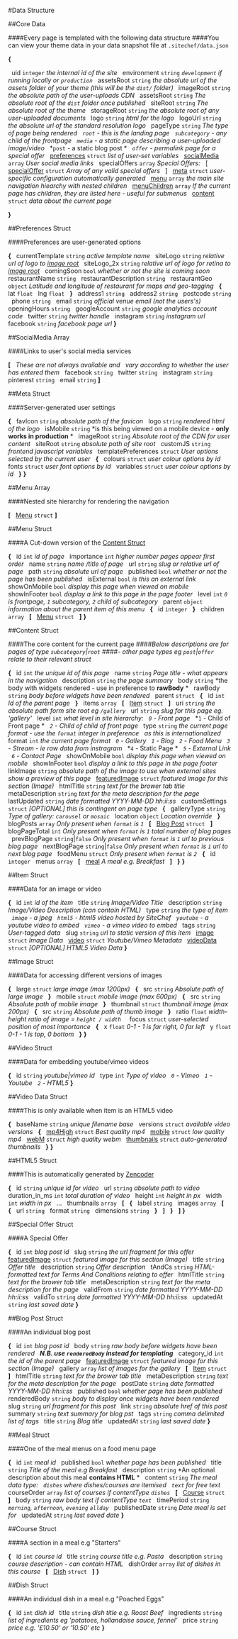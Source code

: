 #Data Structure

##Core Data

####Every page is templated with the following data structure
####You can view your theme data in your data snapshot file at `.sitechef/data.json`


**{**

&nbsp; uid `integer`            *the internal id of the site*
&nbsp; environment `string`     *`development` if running locally or `production`*
&nbsp; assetsRoot `string`      *the absolute url of the assets folder of your theme (this will be the `dist/` folder)*
&nbsp; imageRoot `string`       *the absolute path of the user-uploads CDN*<span id="image-root"></a>
&nbsp; assetsRoot `string`      *The absolute root of the `dist` folder once published*
&nbsp; siteRoot `string`        *The absolute root of the theme*
&nbsp; storageRoot `string`     *the absolute root of any user-uploaded documents*
&nbsp; logo `string`            *html for the logo*
&nbsp; logoUrl `string`         *the absolute url of the standard resolution logo*
&nbsp; pageType `string`        *The type of page being rendered*
&nbsp;                          *`root` - this is the landing page*
&nbsp;                          *`subcategory` - any child of the frontpage*
&nbsp;                          *`media` - a static page describing a user-uploaded image/video*
&nbsp;                          *`post` - a static blog post *
&nbsp;                          *`offer` - permalink page for a special offer*
&nbsp; [preferences](#preferences-struct) `struct`     *list of user-set variables*
&nbsp; [socialMedia](#socialmedia-array) `array`     *User social media links*
&nbsp; specialOffers `array`    *Special Offers:*
&nbsp; [
&nbsp;     [specialOffer](#special-offer-struct) `struct`         *Array of any valid special offers*
&nbsp; ]
&nbsp; [meta](#meta-struct) `struct`            *user-specific configuration automatically generated*
&nbsp; [menu](#menu-array) `array`              *the main site navigation hiearchy with nested children*
&nbsp; [menuChildren](#menu-array) `array`      *If the current page has children, they are listed here - useful for submenus*
&nbsp; [content](#content-struct) `struct`          *data about the current page*

**}**


##Preferences Struct

####Preferences are user-generated options

**{**
&nbsp; currentTemplate `string`       *active template name*
&nbsp; siteLogo `string`              *relative url of logo to [image root](#image-root)*
&nbsp; siteLogo_2x `string`           *relative url of logo for retina to [image root](#image-root)*
&nbsp; comingSoon `bool`              *whether or not the site is coming soon*
&nbsp; restaurantName `string`
&nbsp; restaurantDescription `string`
&nbsp; restaurantGeo `object`         *Latitude and longitude of restaurant for maps and geo-tagging*
&nbsp;    **{**
&nbsp;         lat `float`
&nbsp;         lng `float`
&nbsp;    **}**
&nbsp; address1 `string`
&nbsp; address2 `string`
&nbsp; postcode `string`
&nbsp; phone `string`
&nbsp; email `string`                 *official venue email (not the users's)*
&nbsp; openingHours `string`
&nbsp; googleAccount `string`         *google analytics account code*
&nbsp; twitter `string`               *twitter handle*
&nbsp; instagram `string`             *instagram url*
&nbsp; facebook `string`              *facebook page url*
**}**

##SocialMedia Array

####Links to user's social media services

**[**
&nbsp;  *These are not always available and*
&nbsp;  *vary according to whether the user has entered them*
&nbsp;  facebook `string`
&nbsp;  twitter `string`
&nbsp;  instagram `string`
&nbsp;  pinterest `string`
&nbsp;  email `string`
**]**

##Meta Struct

####Server-generated user settings

**{**
&nbsp; favIcon `string`               *absolute path of the favicon*
&nbsp; logo `string`                  *rendered html of the logo*
&nbsp; isMobile `string`              *is this being viewed on a mobile device - **only works in production** *
&nbsp; imageRoot `string`             *Absolute root of the CDN for user content*
&nbsp; siteRoot `string`              *absolute path of site root*
&nbsp; customJS `string`              *frontend javascript variables*
&nbsp; templatePreferences `struct`   *User options selected by the current user*
&nbsp;    **{**
&nbsp;      colours `struct`         *user colour options by id*
&nbsp;      fonts `struct`           *user font options by id*
&nbsp;      variables `struct`       *user colour options by id*
&nbsp;    **}**
**}**

##Menu Array

####Nested site hierarchy for rendering the navigation

**[**
&nbsp;  [Menu](#menu-struct) `struct`
**]**

##Menu Struct

####A Cut-down version of the [Content Struct](#content-struct)

**{**
&nbsp;  id `int`             *id of page*
&nbsp;  importance `int`     *higher number pages appear first order*
&nbsp;  name `string`        *name /title of page*
&nbsp;  url `string`         *slug or relative url of page*
&nbsp;  path `string`        *absolute url of page*
&nbsp;  published `bool`     *whether or not the page has been published*
&nbsp;  isExternal `bool`    *is this an external link*
&nbsp;  showOnMobile `bool`  *display this page when viewed on mobile*
&nbsp;  showInFooter `bool`  *display a link to this page in the page footer*
&nbsp;  level `int`          *`0` is frontpage, `1` subcategory, `2` child of subcategory*
&nbsp;  parent `object`      *information about the parent item of this menu*
&nbsp;    **{**
&nbsp;         id `integer`
&nbsp;    **}**
&nbsp;  children `array`
&nbsp;  **[**
&nbsp;    [Menu](#menu-struct) `struct`
&nbsp;  **]**
**}**

##Content Struct

####The core content for the current page
####*Below descriptions are for pages of type `subcategory`|`root`*
####*-  other page types eg `post`|`offer` relate to their relevant struct*

**{**
&nbsp;  id `int`                    *the unique id of this page*
&nbsp;  name `string`               *Page title - what appears in the navigation*
&nbsp;  description `string`        *the page summary*
&nbsp;  body `string`               *the body with widgets rendered - use in preference to **rawBody** *
&nbsp;  rawBody `string`            *body before widgets have been rendered*
&nbsp;  parent `struct`
&nbsp;  **{**
&nbsp;      id `int`                *Id of the parent page*
&nbsp;  **}**
&nbsp;  items `array`
&nbsp;  **[**
&nbsp;      [Item](#item-struct) `struct`
&nbsp;  **]**
&nbsp;  uri `string`                *the absolute path form site root eg `/gallery`*
&nbsp;  url `string`                *slug for this page eg. 'gallery'*
&nbsp;  level `int`                 *what level in site hierarchy:*
&nbsp;                                  *`0` - Front page*
&nbsp;                                  *`1` - Child of Front page *
&nbsp;                                  *`2` - Child of child of front page*
&nbsp;  type `string`               *the current page format - use the `format` integer in preference*
&nbsp;                                  *as this is internationalized*
&nbsp;  format `int`                *the current page format*
&nbsp;                                  *`0` - Gallery*
&nbsp;                                  *`1` - Blog*
&nbsp;                                  *`2` - Food Menu*
&nbsp;                                  *`3` - Stream - ie raw data from instragram*
&nbsp;                                  *`4` - Static Page *
&nbsp;                                  *`5` - External Link*
&nbsp;                                  *`6` - Contact Page*
&nbsp;  showOnMobile `bool`         *display this page when viewed on mobile*
&nbsp;  showInFooter `bool`         *display a link to this page in the page footer*
&nbsp;  linkImage `string`          *absolute path of the image to use when external sites show a preview of this page*
&nbsp;  [featuredImage](#item-struct) `struct`      *featured image for this section (Image)*
&nbsp;  htmlTitle `string`          *text for the brower tab title*
&nbsp;  metaDescription `string`    *text for the meta description for the page*
&nbsp;  lastUpdated `string`        *date formatted YYYY-MM-DD hh:ii:ss*
&nbsp;  customSettings `struct`     *[OPTIONAL] this is contingent on page type*
&nbsp;  **{**
&nbsp;      galleryType `string`    *Type of gallery: `carousel` or `mosaic`*
&nbsp;      location `object`       *Location override*
&nbsp;  **}**
&nbsp;  blogPosts `array`           *Only present when `format` is `1`*
&nbsp;  **[**
&nbsp;      [Blog Post](#blog-post-struct) `struct`
&nbsp;  **]**
&nbsp;  blogPageTotal `int`         *Only present when `format` is `1` total number of blog pages*
&nbsp;  prevBlogPage `string`|`false` *Only present when `format` is `1` url to previous blog page*
&nbsp;  nextBlogPage `string`|`false` *Only present when `format` is `1` url to next blog page*
&nbsp;  foodMenu `struct`           *Only present when `format` is `2`*
&nbsp;  **{**
&nbsp;      id `integer`
&nbsp;      menus `array`
&nbsp;      **[**
&nbsp;        [meal](#meal-struct)                *A meal e.g. Breakfast*
&nbsp;      **]**
&nbsp;  **}**
**}**

##Item Struct

####Data for an image or video

**{**
&nbsp;  id `int`                    *id of the item*
&nbsp;  title `string`              *Image/Video Title*
&nbsp;  description `string`        *Image/Video Description (can contain HTML)*
&nbsp;  type `string`               *the type of item*
&nbsp;                              *`image`  - a jpeg*
&nbsp;                              *`html5`  - html5 video hosted by SiteChef*
&nbsp;                              *`youtube`  - a youtube video to embed*
&nbsp;                              *`vimeo`  - a vimeo video to embed*
&nbsp;  tags `string`               *User-tagged data*
&nbsp;  slug `string`               *url to static version of this item*
&nbsp;  [image](#image-struct) `struct`     *Image Data*
&nbsp;  [video](#video-struct) `struct`     *Youtube/Vimeo Metadata*
&nbsp;  [videoData](#video-data-struct) `struct`     *[OPTIONAL] HTML5 Video Data*
**}**

##Image Struct

####Data for accessing different versions of images

**{**
&nbsp;  large `struct`              *large image (max 1200px)*
&nbsp;  **{**
&nbsp;      src `string`            *Absolute path of large image*
&nbsp;  **}**
&nbsp;  mobile `struct`              *mobile image (max 600px)*
&nbsp;  **{**
&nbsp;      src `string`            *Absolute path of mobile image*
&nbsp;  **}**
&nbsp;  thumbnail `struct`          *thumbnail image (max 200px)*
&nbsp;  **{**
&nbsp;      src `string`            *Absolute path of thumb image*
&nbsp;  **}**
&nbsp;  ratio `float`               *width-height ratio of image = `height / width `*
&nbsp;  focus `struct`              *user-selected position of most importance*
&nbsp;  **{**
&nbsp;      x `float`               *0-1 - 1 is far right, 0 far left*
&nbsp;      y `float`               *0-1 - 1 is top, 0 bottom*
&nbsp;  **}**
**}**

##Video Struct

####Data for embedding youtube/vimeo videos

**{**
&nbsp;  id `string`             *youtube|vimeo id*
&nbsp;  type `int`              *Type of video*
&nbsp;                            *`0` - Vimeo*
&nbsp;                            *`1` - Youtube*
&nbsp;                            *`2` - HTML5*
**}**

##Video Data Struct

####This is only available when item is an HTML5 video

**{**
&nbsp;  baseName `string`       *unique filename base*
&nbsp;  versions `struct`       *available video versions*
&nbsp;  **{**
&nbsp;      [mp4High](#html5-struct) `struct`   *Best quality mp4*
&nbsp;      [mobile](#html5-struct) `struct`    *low quality mp4*
&nbsp;      [webM](#html5-struct) `struct`      *high quality webm*
&nbsp;      [thumbnails](#html5-struct) `struct`  *auto-generated thumbnails*
&nbsp;  **}**
**}**

##HTML5 Struct

####This is automatically generated by [Zencoder](https://app.zencoder.com/docs/api/outputs)

**{**
&nbsp;  id `string`             *unique id for video*
&nbsp;  url `string`            *absolute path to video*
&nbsp;  duration_in_ms `int`    *total duration of video*
&nbsp;  height `int`            *height in px*
&nbsp;  width `int`             *width in px*
&nbsp;  ...
&nbsp;  thumbnails `array`
&nbsp;  **[**
&nbsp;      **{**
&nbsp;        label `string`
&nbsp;        images `array`
&nbsp;          **[**
&nbsp;              **{**
&nbsp;                  url `string`
&nbsp;                  format `string`
&nbsp;                  dimensions `string`
&nbsp;              **}**
&nbsp;          **]**
&nbsp;      **}**
&nbsp;  **]**
**}**


##Special Offer Struct

####A Special Offer

**{**
&nbsp;  id `int`                    *blog post id*
&nbsp;  slug `string`               *the url fragment for this offer*
&nbsp;  [featuredImage](#item-struct) `struct`      *featured image for this section (Image)*
&nbsp;  title `string`              *Offer title*
&nbsp;  description `string`        *Offer description*
&nbsp;  tAndCs `string`             *HTML-formatted text for Terms And Conditions relating to offer*
&nbsp;  htmlTitle `string`          *text for the brower tab title*
&nbsp;  metaDescription `string`    *text for the meta description for the page*
&nbsp;  validFrom `string`          *date formatted YYYY-MM-DD hh:ii:ss*
&nbsp;  validTo `string`            *date formatted YYYY-MM-DD hh:ii:ss*
&nbsp;  updatedAt `string`          *last saved date*
**}**


##Blog Post Struct

####An individual blog post

**{**
&nbsp;  id `int`                    *blog post id*
&nbsp;  body `string`               *raw body before widgets have been rendered*
&nbsp;                              ***N.B. use `renderedBody` instead for templating***
&nbsp;  category_id `int`           *the id of the parent page*
&nbsp;  [featuredImage](#item-struct) `struct`      *featured image for this section (Image)*
&nbsp;  gallery `array`             *list of images for the gallery*
&nbsp;   **[**
&nbsp;      [Item](#item-struct) `struct`
&nbsp;   **]**
&nbsp;  htmlTitle `string`          *text for the brower tab title*
&nbsp;  metaDescription `string`    *text for the meta description for the page*
&nbsp;  postDate `string`           *date formatted YYYY-MM-DD hh:ii:ss*
&nbsp;  published `bool`            *whether page has been published*
&nbsp;  renderedBody `string`       *body to display once widgets have been rendered*
&nbsp;  slug `string`               *url fragment for this post*
&nbsp;  link `string`               *absolute href of this post*
&nbsp;  summary `string`            *text summary for blog pst*
&nbsp;  tags `string`               *comma delimited list of tags*
&nbsp;  title `string`              *Blog title*
&nbsp;  updatedAt `string`          *last saved date*
**}**

##Meal Struct

####One of the meal menus on a food menu page

**{**
&nbsp;  id `int`                    *meal id*
&nbsp;  published `bool`            *whether page has been published*
&nbsp;  title `string`              *Title of the meal e.g Breakfast*
&nbsp;  description `string`        *An optional description about this meal **contains HTML** *
&nbsp;  content `string`            *The meal data type:*
&nbsp;                              *`dishes` where dishes/courses are itemised*
&nbsp;                              *`text` for free text*
&nbsp;  courseOrder `array`        *list of courses if contentType `dishes`*
&nbsp;   **[**
&nbsp;      [Course](#course-struct) `struct`
&nbsp;   **]**
&nbsp;  body `string`               *raw body text if contentType `text`*
&nbsp;  timePeriod `string`         *`morning`, `afternoon`, `evening` `allday`*
&nbsp;  publishedDate `string`      *Date meal is set for*
&nbsp;  updatedAt `string`          *last saved date*
**}**

##Course Struct

####A section in a meal e.g "Starters"

**{**
&nbsp;  id `int`                    *course id*
&nbsp;  title `string`              *course title e.g. Pasta*
&nbsp;  description `string`        *course description - can contain HTML*
&nbsp;  dishOrder `array`           *list of dishes in this course*
&nbsp;   **[**
&nbsp;      [Dish](#dish-struct) `struct`
&nbsp;   **]**
**}**

##Dish Struct

####An individual dish in a meal e.g "Poached Eggs"

**{**
&nbsp;  id `int`                    *dish id*
&nbsp;  title `string`              *dish title e.g. Roast Beef*
&nbsp;  ingredients `string`        *list of ingredients eg 'potatoes, hollandaise sauce, fennel'*
&nbsp;  price `string`              *price e.g. '£10.50' or '10.50' etc*
**}**



